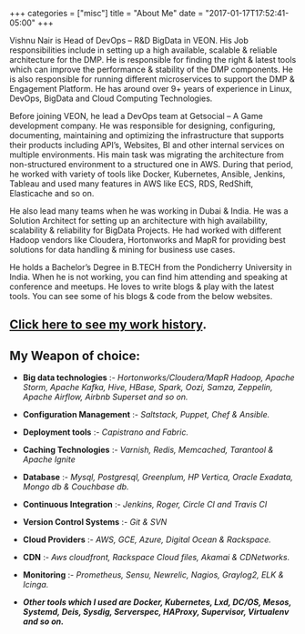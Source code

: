 +++
categories = ["misc"]
title = "About Me"
date = "2017-01-17T17:52:41-05:00"
+++

Vishnu Nair is Head of DevOps – R&D BigData in VEON. His Job responsibilities include in setting up a high available, scalable & reliable architecture for the DMP. He is responsible for finding the right & latest tools which can improve the performance & stability of the DMP components. He is also responsible for running different microservices to support the DMP & Engagement Platform. He has around over 9+ years of experience in Linux, DevOps, BigData and Cloud Computing Technologies.

Before joining VEON, he lead a DevOps team at Getsocial – A Game development company. He was responsible for designing, configuring, documenting, maintaining and optimizing the infrastructure that supports their products including API’s, Websites, BI and other internal services on multiple environments. His main task was migrating the architecture from non-structured environment to a structured one in AWS. During that period, he worked with variety of tools like Docker, Kubernetes, Ansible, Jenkins, Tableau and used many features in AWS like ECS, RDS, RedShift, Elasticache and so on.

He also lead many teams when he was working in Dubai & India. He was a Solution Architect for setting up an architecture with high availability, scalability & reliability for BigData Projects. He had worked with different Hadoop vendors like Cloudera, Hortonworks and MapR for providing best solutions for data handling & mining for business use cases.

He holds a Bachelor’s Degree in B.TECH from the Pondicherry University in India. When he is not working, you can find him attending and speaking at conference and meetups. He loves to write blogs & play with the latest tools. You can see some of his blogs & code from the below websites.

## [Click here to see my work history](https://www.vishnudxb.me "My Work history").


## My Weapon of choice:

* **Big data technologies** :- *Hortonworks/Cloudera/MapR Hadoop, Apache Storm, Apache Kafka, Hive, HBase, Spark, Oozi, Samza, Zeppelin, Apache Airflow, Airbnb Superset and so on.*

* **Configuration Management** :-  *Saltstack, Puppet, Chef & Ansible.*

* **Deployment tools** :- *Capistrano and Fabric.*

* **Caching Technologies** :- *Varnish, Redis, Memcached, Tarantool & Apache Ignite*

* **Database** :- *Mysql, Postgresql, Greenplum, HP Vertica, Oracle Exadata, Mongo db & Couchbase db.*

* **Continuous Integration** :-  *Jenkins, Roger, Circle CI and Travis CI*

* **Version Control Systems** :-  *Git & SVN*

* **Cloud Providers** :- *AWS, GCE, Azure, Digital Ocean & Rackspace.*

* **CDN** :-  *Aws cloudfront, Rackspace Cloud files, Akamai & CDNetworks.*

* **Monitoring** :- *Prometheus, Sensu, Newrelic, Nagios, Graylog2, ELK & Icinga.*

* ***Other tools which I used are Docker, Kubernetes, Lxd, DC/OS, Mesos, Systemd, Deis, Sysdig, Serverspec, HAProxy, Supervisor, Virtualenv and so on.***
